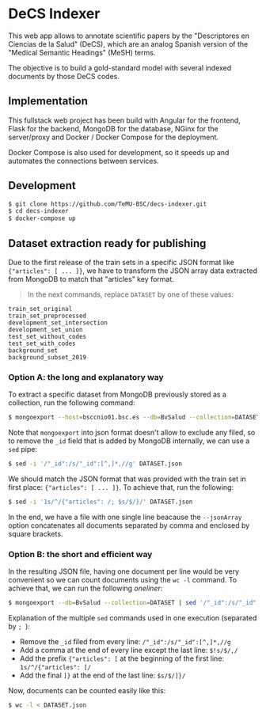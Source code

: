 # DeCS Indexer

This web app allows to annotate scientific papers by the "Descriptores en Ciencias de la Salud" (DeCS),
which are an analog Spanish version of the "Medical Semantic Headings" (MeSH) terms.

The objective is to build a gold-standard model with several indexed documents by those DeCS codes.


## Implementation
This fullstack web project has been build with Angular for the frontend, Flask for the backend,
MongoDB for the database, NGinx for the server/proxy and Docker / Docker Compose for the deployment.

Docker Compose is also used for development, so it speeds up and automates the connections between services.


## Development

```bash
$ git clone https://github.com/TeMU-BSC/decs-indexer.git
$ cd decs-indexer
$ docker-compose up
```


## Dataset extraction ready for publishing

Due to the first release of the train sets in a specific JSON format like `{"articles": [ ... ]}`, we have to transform the JSON array data extracted from MongoDB to match that "articles" key format.

> In the next commands, replace `DATASET` by one of these values:

```
train_set_original
train_set_preprocessed
development_set_intersection
development_set_union
test_set_without_codes
test_set_with_codes
background_set
background_subset_2019
```


### Option A: the long and explanatory way

To extract a specific dataset from MongoDB previously stored as a collection, run the following command:

```bash
$ mongoexport --host=bsccnio01.bsc.es --db=BvSalud --collection=DATASET --out=DATASET.json --jsonArray
```

Note that `mongoexport` into json format doesn't allow to exclude any filed, so to remove the `_id` field
that is added by MongoDB internally, we can use a `sed` pipe:

```bash
$ sed -i '/"_id":/s/"_id":[^,]*,//g' DATASET.json
```

We should match the JSON format that was provided with the train set in first place: `{"articles": [ ... ]}`. To achieve that, run the following:

```bash
$ sed -i '1s/^/{"articles": /; $s/$/}/' DATASET.json
```

In the end, we have a file with one single line beacause the `--jsonArray` option concatenates all documents separated by comma and enclosed by square brackets.


### Option B: the short and efficient way

In the resulting JSON file, having one document per line would be very convenient so we can count documents using the `wc -l` command. To achieve that, we can run the following _oneliner_:

```bash
$ mongoexport --db=BvSalud --collection=DATASET | sed '/"_id":/s/"_id":[^,]*,//g; $!s/$/,/; 1s/^/{"articles": [/; $s/$/]}/' > DATASET.json
```

Explanation of the multiple `sed` commands used in one execution (separated by `; `):

- Remove the `_id` filed from every line: `/"_id":/s/"_id":[^,]*,//g`
- Add a comma at the end of every line except the last line: `$!s/$/,/`
- Add the prefix `{"articles": [` at the beginning of the first line: `1s/^/{"articles": [/`
- Add the final `]}` at the end of the last line: `$s/$/]}/`

Now, documents can be counted easily like this:

```bash
$ wc -l < DATASET.json
```
